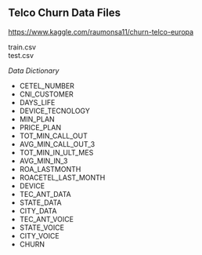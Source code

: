 ## Telco Churn Data Files  
https://www.kaggle.com/raumonsa11/churn-telco-europa  
  
train.csv  
test.csv  

*Data Dictionary*
* CETEL_NUMBER  
* CNI_CUSTOMER  
* DAYS_LIFE  
* DEVICE_TECNOLOGY  
* MIN_PLAN  
* PRICE_PLAN  
* TOT_MIN_CALL_OUT  
* AVG_MIN_CALL_OUT_3  
* TOT_MIN_IN_ULT_MES  
* AVG_MIN_IN_3  
* ROA_LASTMONTH  
* ROACETEL_LAST_MONTH  
* DEVICE  
* TEC_ANT_DATA  
* STATE_DATA  
* CITY_DATA  
* TEC_ANT_VOICE  
* STATE_VOICE  
* CITY_VOICE  
* CHURN  

